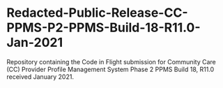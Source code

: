 # Redacted-Public-Release-CC-PPMS-P2-PPMS-Build-18-R11.0-Jan-2021
Repository containing the Code in Flight submission for Community Care (CC) Provider Profile Management System Phase 2 PPMS Build 18, R11.0 received January 2021.
